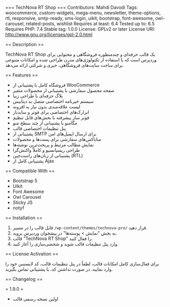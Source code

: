 === TechNova RT Shop ===
Contributors: Mahdi Davodi
Tags: woocommerce, custom-widgets, mega-menu, newsletter, theme-options, rtl, responsive, smtp-ready, sms-login, uikit, bootstrap, font-awesome, owl-carousel, related-posts, wishlist
Requires at least: 6.4
Tested up to: 6.5
Requires PHP: 7.4
Stable tag: 1.0.0
License: GPLv2 or later
License URI: http://www.gnu.org/licenses/gpl-2.0.html

== Description ==

TechNova RT Shop یک قالب حرفه‌ای و چندمنظوره فروشگاهی و محتوایی برای وردپرس است که با استفاده از تکنولوژی‌های مدرن طراحی شده و امکانات متنوعی برای ساخت سایت‌های فروشگاهی، خبری و شرکتی ارائه می‌دهد.

== Features ==

* فروشگاه کامل با پشتیبانی از  WooCommerce
* صفحه محصول سفارشی با پشتیبانی از محصولات متغیر
* بلاگ حرفه‌ای با طراحی زیبا
* سیستم خبرنامه اختصاصی متصل به دیتابیس
* لیست علاقه‌مندی بدون نیاز به افزونه
* ابزارک‌های اختصاصی برای فوتر و سایدبار
* فوتر ساز پیشرفته با بخش‌های قابل تنظیم
* مگامنو با پشتیبانی از چند سطح منو
* پنل تنظیمات اختصاصی قالب
* پشتیبانی از SMTP برای ارسال ایمیل‌های امن
* متاباکس‌های سفارشی برای پست‌ها و محصولات
* نمایش مطالب مرتبط و پربحث‌ترین نوشته‌ها
* طراحی ریسپانسیو و کاملاً واکنش‌گرا
* پشتیبانی از زبان‌های راست‌چین (RTL)
* پشتیبانی کامل از Ajax

== Compatible With ==

* Bootstrap 5
* UIkit
* Font Awesome
* Owl Carousel
* Sticky JS
* notyf

== Installation ==

1. فایل قالب را در مسیر `/wp-content/themes/technova-pro/` قرار دهید.
2. به بخش "نمایش > پوسته‌ها" در پیشخوان وردپرس بروید.
3. قالب "TechNova RT Shop" را فعال کنید.
4. وارد پنل تنظیمات قالب شوید و شخصی‌سازی را آغاز کنید.

== License Activation ==

برای فعال‌سازی کامل امکانات قالب، لطفاً در پنل تنظیمات قالب، کد لایسنس خود را وارد نمایید. در صورت نداشتن کد، با پشتیبانی تماس بگیرید.

== Changelog ==

= 1.9.0 =
* اولین نسخه رسمی قالب
